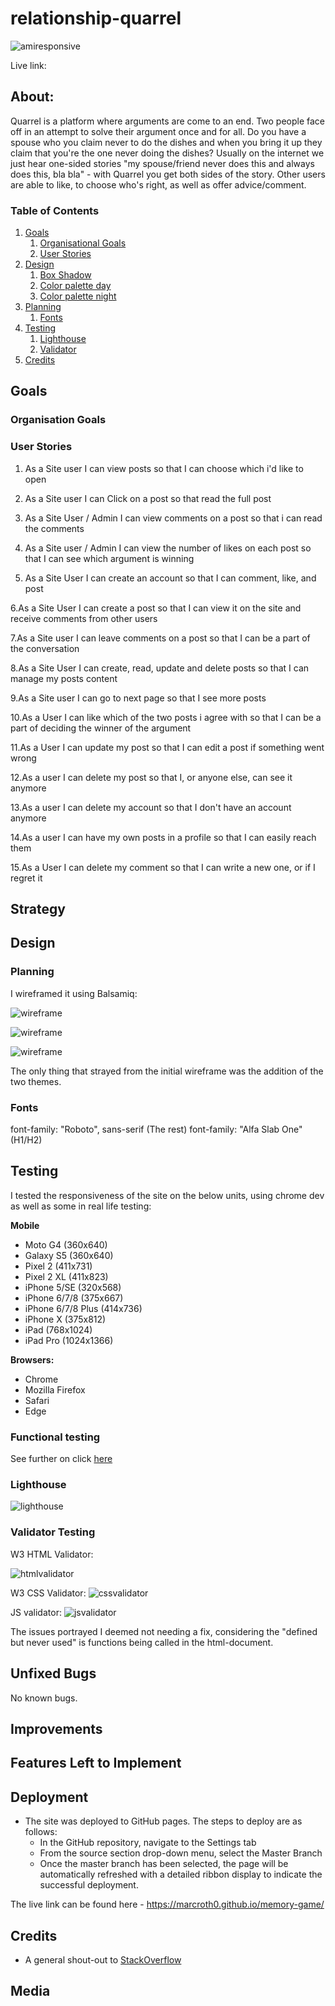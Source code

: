 # relationship-quarrel

![amiresponsive]()

Live link:

## About:

Quarrel is a platform where arguments are come to an end. Two people face off in an attempt to solve their argument once and for all. Do you have a spouse who you claim never to do the dishes and when you bring it up they claim that you're the one never doing the dishes? Usually on the internet we just hear one-sided stories "my spouse/friend never does this and always does this, bla bla" - with Quarrel you get both sides of the story. Other users are able to like, to choose who's right, as well as offer advice/comment.

### Table of Contents

1. [Goals](#goals)
   1. [Organisational Goals](#organisation-goals)
   2. [User Stories](#user-stories)
2. [Design](#design)
   1. [Box Shadow](#box-shadow)
   2. [Color palette day](#color-palette-day)
   3. [Color palette night](#color-palette-night)
3. [Planning](#planning)
   1. [Fonts](#fonts)
4. [Testing](#testing)
   1. [Lighthouse](#lighthouse)
   2. [Validator](#validator-testing)
5. [Credits](#credits)

## Goals

### Organisation Goals

### User Stories

1. As a Site user I can view posts so that I can choose which i'd like to open

2. As a Site user I can Click on a post so that read the full post

3. As a Site User / Admin I can view comments on a post so that i can read the comments

4. As a Site user / Admin I can view the number of likes on each post so that I can see which argument is winning

5. As a Site User I can create an account so that I can comment, like, and post

6.As a Site User I can create a post so that I can view it on the site and receive comments from other users

7.As a Site user I can leave comments on a post so that I can be a part of the conversation

8.As a Site User I can create, read, update and delete posts so that I can manage my posts content

9.As a Site user I can go to next page so that I see more posts

10.As a User I can like which of the two posts i agree with so that I can be a part of deciding the winner of the argument

11.As a User I can update my post so that I can edit a post if something went wrong

12.As a user I can delete my post so that I, or anyone else, can see it anymore

13.As a user I can delete my account so that I don't have an account anymore

14.As a user I can have my own posts in a profile so that I can easily reach them

15.As a User I can delete my comment so that I can write a new one, or if I regret it

## Strategy

## Design

### Planning

I wireframed it using Balsamiq:

![wireframe](media/images/readme-images/readme-landing-page-mobile.png)

![wireframe](media/images/readme-images/readme-landing-page-mobile.png)

![wireframe](media/images/readme-images/readme-post-detail-page.png)

The only thing that strayed from the initial wireframe was the addition of the two themes.

### Fonts

font-family: "Roboto", sans-serif (The rest)
font-family: "Alfa Slab One" (H1/H2)

## Testing

I tested the responsiveness of the site on the below units, using chrome dev as well as some in real life testing:

**Mobile**

- Moto G4 (360x640)
- Galaxy S5 (360x640)
- Pixel 2 (411x731)
- Pixel 2 XL (411x823)
- iPhone 5/SE (320x568)
- iPhone 6/7/8 (375x667)
- iPhone 6/7/8 Plus (414x736)
- iPhone X (375x812)
- iPad (768x1024)
- iPad Pro (1024x1366)

**Browsers:**

- Chrome
- Mozilla Firefox
- Safari
- Edge

### Functional testing

See further on click [here](assets/testing.md)

### Lighthouse

![lighthouse](assets/images/lighthouse-memory-readme.png)

### Validator Testing

W3 HTML Validator:

![htmlvalidator](assets/images/html-validator-readme.png)

W3 CSS Validator:
![cssvalidator](assets/images/css-validator-readme.png)

JS validator:
![jsvalidator](assets/images/js-validator-readme.png)

The issues portrayed I deemed not needing a fix, considering the "defined but never used" is functions being called in the html-document.

## Unfixed Bugs

No known bugs.

## Improvements

## Features Left to Implement

## Deployment

- The site was deployed to GitHub pages. The steps to deploy are as follows:
  - In the GitHub repository, navigate to the Settings tab
  - From the source section drop-down menu, select the Master Branch
  - Once the master branch has been selected, the page will be automatically refreshed with a detailed ribbon display to indicate the successful deployment.

The live link can be found here - https://marcroth0.github.io/memory-game/

## Credits

- A general shout-out to [StackOverflow](https://stackoverflow.com/)

## Media
